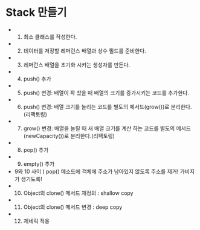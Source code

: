 # Stack 만들기

- 1) 최소 클래스를 작성한다.
- 2) 데이터를 저장할 레퍼런스 배열과 상수 필드를 준비한다.
- 3) 레퍼런스 배열을 초기화 시키는 생성자를 만든다.
- 4) push() 추가
- 5) push() 변경: 배열이 꽉 찼을 때 배열의 크기를 증가시키는 코드를 추가한다.
- 6) push() 변경: 배열 크기를 늘리는 코드를 별도의 메서드(grow())로 분리한다. (리팩토링)
- 7) grow() 변경: 배열을 늘릴 때 새 배열 크기를 계산 하는 코드를 별도의 메서드(newCapacity())로 분리한다.(리팩토링)
- 8) pop() 추가
- 9) empty() 추가 
- 9와 10 사이 ) pop() 메소드에 객체에  주소가 남아있지 않도록 주소를 제거! 가비지가 생기도록!
- 10) Object의 clone() 메서드 재정의 : shallow copy 
- 11) Object의 clone() 메서드 변경 : deep copy
- 12) 제네릭 적용